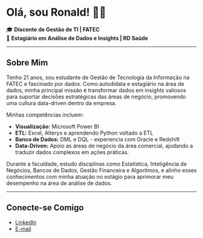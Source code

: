 
# Olá, sou Ronald! 👋😄

🎓 **Discente de Gestão de TI | FATEC**  
💼 **Estagiário em Análise de Dados e Insights | RD Saúde**

---

## Sobre Mim

Tenho 21 anos, sou estudante de Gestão de Tecnologia da Informação na FATEC e fascinado por dados. Como autodidata e estagiário na área de dados, minha principal missão é transformar dados em insights valiosos para suportar decisões estratégicas das áreas de negócio, promovendo uma cultura data-driven dentro da empresa.

Minhas competências incluem:

- **Visualização:** Microsoft Power BI
- **ETL:** Excel, Alteryx e aprendendo Python voltado a ETL
- **Banco de Dados:** DML e DQL - experiencia com Oracle e Redshift
- **Data-Driven:** Apoio as áreas de negócio da área comercial, ajudando a traduzir dados complexos em ações práticas.

Durante a faculdade, estudo disciplinas como Estatística, Inteligência de Negócios, Bancos de Dados, Gestão Financeira e Algoritmos, e alinho esses conhecimentos com minha atuação no estágio para aprimorar meu desempenho na área de análise de dados.

---

## Conecte-se Comigo

- [LinkedIn](https://www.linkedin.com/in/ronallds/)
- [E-mail](mailto:soaresronald.2003@gmail.com)
